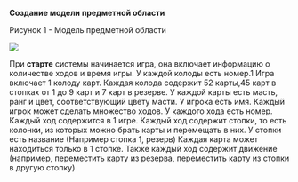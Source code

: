**Создание модели предметной области**

Рисунок 1 - Модель предметной области

![](images/domain-model.png)

При __старте__ системы начинается игра, она включает информацию о количестве ходов и время игры.
У каждой колоды есть номер.1 Игра включает 1 колоду карт.
Каждая колода содержит 52 карты,45 карт в стопках от 1 до 9 карт и 7 карт в резерве. У каждой карты есть масть, ранг и цвет, соответствующий цвету масти.
У игрока есть имя. Каждый игрок может сделать множество ходов.
У каждого хода есть номер. Каждый ход содержится в 1 игре.
Каждый ход содержит стопки, то есть колонки, из которых можно брать карты и перемещать в них.
У стопки есть название (Например стопка 1, резерв)
Каждая карта может находиться только в 1 стопке.
Также каждый ход содержит движение (например, переместить карту из резерва, переместить карту из стопки в другую стопку) 

